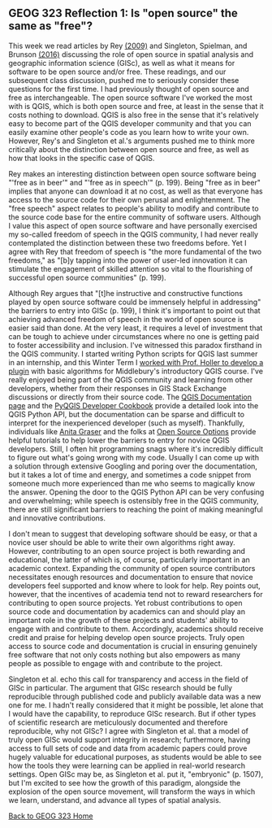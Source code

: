 ## GEOG 323 Reflection 1: Is "open source" the same as "free"?

This week we read articles by Rey [(2009)](https://link.springer.com/article/10.1007/s10109-009-0086-8) and Singleton, Spielman, and Brunson [(2016)](https://www.alex-singleton.com/pdf/35.pdf) discussing the role of open source in spatial analysis and geographic information science (GISc), as well as what it means for software to be open source and/or free. These readings, and our subsequent class discussion, pushed me to seriously consider these questions for the first time. I had previously thought of open source and free as interchangeable. The open source software I've worked the most with is QGIS, which is both open source and free, at least in the sense that it costs nothing to download. QGIS is also free in the sense that it's relatively easy to become part of the QGIS developer community and that you can easily examine other people's code as you learn how to write your own. However, Rey's and Singleton et al.'s arguments pushed me to think more critically about the distinction between open source and free, as well as how that looks in the specific case of QGIS.

Rey makes an interesting distinction between open source software being "'free as in beer'" and "'free as in speech'" (p. 199). Being "free as in beer" implies that anyone can download it at no cost, as well as that everyone has access to the source code for their own perusal and enlightenment. The "free speech" aspect relates to people's ability to modify and contribute to the source code base for the entire community of software users. Although I value this aspect of open source software and have personally exercised my so-called freedom of speech in the QGIS community, I had never really contemplated the distinction between these two freedoms before. Yet I agree with Rey that freedom of speech is "the more fundamental of the two freedoms," as "[b]y tapping into the power of user-led innovation it can stimulate the engagement of skilled attention so vital to the flourishing of successful open source communities" (p. 199).

Although Rey argues that "[t]he instructive and constructive functions played by open source software could be immensely helpful in addressing" the barriers to entry into GISc (p. 199), I think it's important to point out that achieving advanced freedom of speech in the world of open source is easier said than done. At the very least, it requires a level of investment that can be tough to achieve under circumstances where no one is getting paid to foster accessibility and inclusion. I've witnessed this paradox firsthand in the QGIS community. I started writing Python scripts for QGIS last summer in an internship, and this Winter Term I [worked with Prof. Holler to develop a plugin](https://majacannavo.github.io/jterm21main) with basic algorithms for Middlebury's introductory QGIS course. I've really enjoyed being part of the QGIS community and learning from other developers, whether from their responses in GIS Stack Exchange discussions or directly from their source code. The [QGIS Documentation page](https://docs.qgis.org/3.16/en/docs/index.html) and the [PyQGIS Developer Cookbook](https://docs.qgis.org/3.16/en/docs/pyqgis_developer_cookbook/index.html) provide a detailed look into the QGIS Python API, but the documentation can be sparse and difficult to interpret for the inexperienced developer (such as myself). Thankfully, individuals like [Anita Graser](https://anitagraser.com/) and the folks at [Open Source Options](https://opensourceoptions.com/blog/category/python/pyqgis/) provide helpful tutorials to help lower the barriers to entry for novice QGIS developers. Still, I often hit programming snags where it's incredibly difficult to figure out what's going wrong with my code. Usually I can come up with a solution through extensive Googling and poring over the documentation, but it takes a lot of time and energy, and sometimes a code snippet from someone much more experienced than me who seems to magically know the answer. Opening the door to the QGIS Python API can be very confusing and overwhelming; while speech is ostensibly free in the QGIS community, there are still significant barriers to reaching the point of making meaningful and innovative contributions.

I don't mean to suggest that developing software should be easy, or that a novice user should be able to write their own algorithms right away. However, contributing to an open source project is both rewarding and educational, the latter of which is, of course, particularly important in an academic context. Expanding the community of open source contributors necessitates enough resources and documentation to ensure that novice developers feel supported and know where to look for help. Rey points out, however, that the incentives of academia tend not to reward researchers for contributing to open source projects. Yet robust contributions to open source code and documentation by academics can and should play an important role in the growth of these projects and students' ability to engage with and contribute to them. Accordingly, academics should receive credit and praise for helping develop open source projects. Truly open access to source code and documentation is crucial in ensuring genuinely free software that not only costs nothing but also empowers as many people as possible to engage with and contribute to the project.

Singleton et al. echo this call for transparency and access in the field of GISc in particular. The argument that GISc research should be fully reproducible through published code and publicly available data was a new one for me. I hadn't really considered that it might be possible, let alone that I would have the capability, to reproduce GISc research. But if other types of scientific research are meticulously documented and therefore reproducible, why not GISc? I agree with Singleton et al. that a model of truly open GISc would support integrity in research; furthermore, having access to full sets of code and data from academic papers could prove hugely valuable for educational purposes, as students would be able to see how the tools they were learning can be applied in real-world research settings. Open GISc may be, as Singleton et al. put it, "embryonic" (p. 1507), but I'm excited to see how the growth of this paradigm, alongside the explosion of the open source movement, will transform the ways in which we learn, understand, and advance all types of spatial analysis.

[Back to GEOG 323 Home](https://majacannavo.github.io/geog323)
